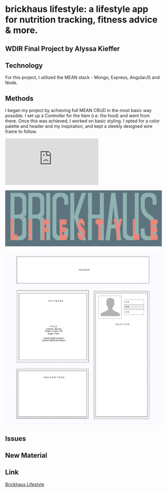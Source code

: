 
# brickhaus lifestyle: a lifestyle app for nutrition tracking, fitness advice & more.
## WDIR Final Project by Alyssa Kieffer

## Technology
For this project, I utilized the MEAN stack - Mongo, Express, AngularJS and Node.

## Methods
I began my project by achieving full MEAN CRUD in the most basic way possible. I set up a Controller for the Item (i.e. the food) and went from there. Once this was achieved, I worked on basic styling. I opted for a color palette and header and my inspiration, and kept a sleekly designed wire frame to follow.

![Color Palette](https://github.com/alykief/brickhaus/blob/master/palette.pdf)

![Header](https://github.com/alykief/brickhaus/blob/master/public/css/Header.jpg)

![Wireframe](https://github.com/alykief/brickhaus/blob/master/public/css/Screen%20Shot%202018-11-29%20at%203.26.21%20PM.png)

## Issues

## New Material

## Link
[Brickhaus Lifestyle](https://brickhaus.herokuapp.com/)
